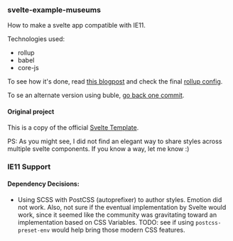 ### svelte-example-museums

How to make a svelte app compatible with IE11.

Technologies used:

- rollup
- babel
- core-js

To see how it's done, read [this blogpost](https://blog.az.sg/posts/making-a-svelte-app-compatible-with-internet-explorer-11) and check the final [rollup config](https://github.com/angelozehr/svelte-example-museums/blob/master/rollup.config.js).

To se an alternate version using buble, [go back one commit](https://github.com/angelozehr/svelte-example-museums/blob/51677c6bd6d8ab24fab76097421db709883018d6/rollup.config.js).


#### Original project

This is a copy of the official [Svelte Template](https://github.com/sveltejs/template).

PS: As you might see, I did not find an elegant way to share styles across multiple svelte components. If you know a way, let me know :)

### IE11 Support

#### Dependency Decisions:

- Using SCSS with PostCSS (autoprefixer) to author styles. Emotion did not work. Also, not sure if the eventual implementation by Svelte would work, since it seemed like the community was gravitating toward an implementation based on CSS Variables. TODO: see if using `postcss-preset-env` would help bring those modern CSS features.